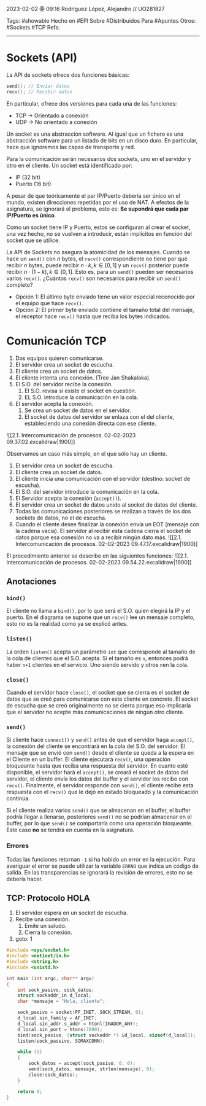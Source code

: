 2023-02-02 @ 09:16
Rodríguez López, Alejandro // UO281827

Tags:
	#showable
	Hecho en #EPI
	Sobre #Distribuidos 
	Para #Apuntes 
	Otros: #Sockets #TCP
	Refs:
<hr>

# Sockets (API)
La API de sockets ofrece dos funciones básicas:
```C
send(); // Enviar datos
recv(); // Recibir datos
```
En particular, ofrece dos versiones para cada una de las funciones:
- TCP -> Orientado a conexión
- UDP -> No orientado a conexión

Un socket es una abstracción software. Al igual que un fichero es una abstracción software para un listado de bits en un disco duro. En particular, hace que ignoremos las capas de transporte y red.

Para la comunicación serán necesarios dos sockets, uno en el servidor y otro en el cliente.
Un socket está identificado por:
- IP (32 bit)
- Puerto (16 bit)

A pesar de que teóricamente el par IP/Puerto debería ser único en el mundo, existen direcciones repetidas por el uso de NAT. A efectos de la asignatura, se ignorará el problema, esto es: **Se supondrá que cada par IP/Puerto es único**.

Como un socket tiene IP y Puerto, estos se configuran al crear el socket, una vez hecho, no se vuelven a introducir, están implícitos en función del socket que se utilice.

La API de Sockets no asegura la atomicidad de los mensajes.
Cuando se hace un `send()` con $n$ bytes, el `recv()` correspondiente no tiene por qué recibir $n$ bytes, puede recibir $n \cdot k, k \in [0, 1]$ y un `recv()` posterior puede recibir $n \cdot (1 - k), k \in [0, 1]$. Esto es, para un `send()` pueden ser necesarios varios `recv()`.
¿Cuántos `recv()` son necesarios para recibir un `send()` completo?
- Opción 1: El último byte enviado tiene un valor especial reconocido por el equipo que hace `recv()`.
- Opción 2: El primer byte enviado contiene el tamaño total del mensaje, el receptor hace `recv()` hasta que reciba los bytes indicados.

# Comunicación TCP
1. Dos equipos quieren comunicarse.
2. El servidor crea un socket de escucha.
3. El cliente crea un socket de datos.
4. El cliente intenta una conexión. (Tree Jan Shakalaka).
5. El S.O. del servidor recibe la conexión.
	1. El S.O. revisa si existe el socket en cuestión.
	2. EL S.O. introduce la comunicación en la cola.
6. El servidor acepta la conexión.
	1. Se crea un socket de datos en el servidor.
	2. El socket de datos del servidor se enlaza con el del cliente, estableciendo una conexión directa con ese cliente.
 
![[2.1. Intercomunicación de procesos. 02-02-2023 09.37.02.excalidraw|1900]]


Observamos un caso más simple, en el que sólo hay un cliente.
1. El servidor crea un socket de escucha.
2. El cliente crea un socket de datos.
3. El cliente inicia una comunicación con el servidor (destino: socket de escucha).
4. El S.O. del servidor introduce la comunicación en la cola.
5. El Servidor acepta la conexión (`accept()`).
6. El servidor crea un socket de datos unido al socket de datos del cliente.
7. Todas las comunicaciones posteriores se realizan a través de los dos sockets de datos, no el de escucha.
8. Cuando el cliente desee finalizar la conexión envía un EOT (mensaje con la cadena vacía). El servidor al recibir esta cadena cierra el socket de datos porque esa conexión no va a recibir ningún dato más.
![[2.1. Intercomunicación de procesos. 02-02-2023 09.47.17.excalidraw|1900]]

El procedimiento anterior se describe en las siguientes funciones:
![[2.1. Intercomunicación de procesos. 02-02-2023 09.54.22.excalidraw|1900]]

## Anotaciones
### `bind()`
El cliente no llama a `bind()`, por lo que será el S.O. quien elegirá la IP y el puerto.
En el diagrama se supone que un `recv()` lee un mensaje completo, esto no es la realidad como ya se explicó antes. 

### `listen()`
La orden `listen()` acepta un parámetro `int` que corresponde al tamaño de la cola de clientes que el S.O. acepta. Si el tamaño es `n`, entonces podrá haber `n+1` clientes en el servicio. Uno siendo servido y otros `n`en la cola.

### `close()`
Cuando el servidor hace `close()`, el socket que se cierra es el socket de datos que se creó para comunicarse con este cliente en concreto. El socket de escucha que se creó originalmente no se cierra porque eso implicaría que el servidor no acepte más comunicaciones de ningún otro cliente.

### `send()`
Si cliente hace `connect()` y `send()` antes de que el servidor haga `accept()`, la conexión del cliente se encontrará en la cola del S.O. del servidor. El mensaje que se envió con `send()` desde el cliente se queda a la espera en el Cliente en un buffer. El cliente ejecutará `recv()`, una operación bloqueante hasta que reciba una respuesta del servidor.
En cuanto esté disponible, el servidor hará el `accept()`, se creará el socket de datos del servidor, el cliente envía los datos del buffer y el servidor los recibe con `recv()`. Finalmente, el servidor responde con `send()`, el cliente recibe esta respuesta con el `recv()` que le dejó en estado bloqueado y la comunicación continúa.

Si el cliente realiza varios `send()` que se almacenan en el buffer, el buffer podría llegar a llenarse, posteriores `send()` no se podrían almacenar en el buffer, por lo que `send()` se comportaría como una operación bloqueante. Este caso **no** se tendrá en cuenta en la asignatura.

### Errores
Todas las funciones retornan `-1` si ha habido un error en la ejecución. Para averiguar el error se puede utilizar la variable `ERRNO` que indica un código de salida.
En las transparencias se ignorará la revisión de errores, esto no se debería hacer.

## TCP: Protocolo HOLA
1. El servidor espera en un socket de escucha.
2. Recibe una conexión.
	1. Emite un saludo.
	2. Cierra la conexión.
3. goto: 1

```c
#include <sys/socket.h>
#include <netinet/in.h>
#include <string.h>
#include <unistd.h>

int main (int argc, char** argv)
{
	int sock_pasivo, sock_datos;
	struct sockaddr_in d_local;
	char *mensaje = "Hola, cliente";

	sock_pasivo = socket(PF_INET, SOCK_STREAM, 0);
	d_local.sin_family = AF_INET;
	d_local.sin_addr.s_addr = htonl(INADDR_ANY);
	d_local.sin_port = htons(7890);
	bind(sock_pasivo, (struct sockaddr *) &d_local, sizeof(d_local));
	listen(sock_passivo, SOMAXCONN);

	while (1)
	{
		sock_datos = accept(sock_pasivo, 0, 0);
		send(sock_datos, mensaje, strlen(mensaje), 0);
		close(sock_datos);
	}

	return 0;
}
```

